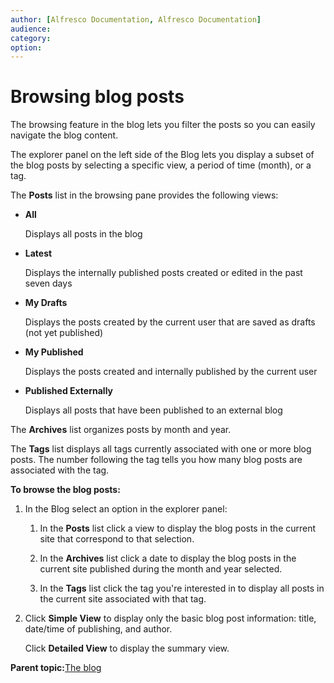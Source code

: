 ```yaml
---
author: [Alfresco Documentation, Alfresco Documentation]
audience: 
category: 
option: 
---
```


# Browsing blog posts

The browsing feature in the blog lets you filter the posts so you can easily navigate the blog content.

The explorer panel on the left side of the Blog lets you display a subset of the blog posts by selecting a specific view, a period of time \(month\), or a tag.

The **Posts** list in the browsing pane provides the following views:

-   **All**

    Displays all posts in the blog

-   **Latest**

    Displays the internally published posts created or edited in the past seven days

-   **My Drafts**

    Displays the posts created by the current user that are saved as drafts \(not yet published\)

-   **My Published**

    Displays the posts created and internally published by the current user

-   **Published Externally**

    Displays all posts that have been published to an external blog


The **Archives** list organizes posts by month and year.

The **Tags** list displays all tags currently associated with one or more blog posts. The number following the tag tells you how many blog posts are associated with the tag.

**To browse the blog posts:**

1.  In the Blog select an option in the explorer panel:

    1.  In the **Posts** list click a view to display the blog posts in the current site that correspond to that selection.

    2.  In the **Archives** list click a date to display the blog posts in the current site published during the month and year selected.

    3.  In the **Tags** list click the tag you're interested in to display all posts in the current site associated with that tag.

2.  Click **Simple View** to display only the basic blog post information: title, date/time of publishing, and author.

    Click **Detailed View** to display the summary view.


**Parent topic:**[The blog](../concepts/blog-intro.md)

